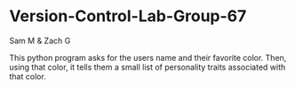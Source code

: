 # Version-Control-Lab-Group-67
Sam M &amp; Zach G


This python program asks for the users name and their favorite color. Then, using that color, it tells them a small list of personality traits associated with that color.
